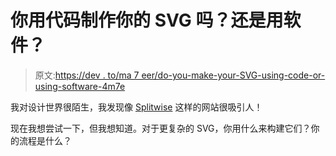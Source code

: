 # 你用代码制作你的 SVG 吗？还是用软件？

> 原文:[https://dev . to/ma 7 eer/do-you-make-your-SVG-using-code-or-using-software-4m7e](https://dev.to/ma7eer/do-you-make-your-svg-using-code-or-using-software-4m7e)

我对设计世界很陌生，我发现像 [Splitwise](https://www.splitwise.com/) 这样的网站很吸引人！

现在我想尝试一下，但我想知道。对于更复杂的 SVG，你用什么来构建它们？你的流程是什么？
